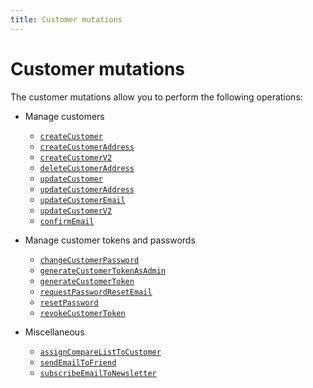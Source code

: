 ```yaml
---
title: Customer mutations
---
```


# Customer mutations

The customer mutations allow you to perform the following operations:

* Manage customers

  * [`createCustomer`](create.md)
  * [`createCustomerAddress`](create-address.md)
  * [`createCustomerV2`](create-v2.md)
  * [`deleteCustomerAddress`](delete-address.md)
  * [`updateCustomer`](update.md)
  * [`updateCustomerAddress`](update-address.md)
  * [`updateCustomerEmail`](update-email.md)
  * [`updateCustomerV2`](update-v2.md)
  * [`confirmEmail`](confirm-email.md)

* Manage customer tokens and passwords

  * [`changeCustomerPassword`](change-password.md)
  * [`generateCustomerTokenAsAdmin`](generate-token-as-admin.md)
  * [`generateCustomerToken`](generate-token.md)
  * [`requestPasswordResetEmail`](request-password-reset-email.md)
  * [`resetPassword`](reset-password.md)
  * [`revokeCustomerToken`](revoke-token.md)

* Miscellaneous

  * [`assignCompareListToCustomer`](assign-compare-list.md)
  * [`sendEmailToFriend`](send-email-to-friend.md)
  * [`subscribeEmailToNewsletter`](subscribe-email-to-newsletter.md)
